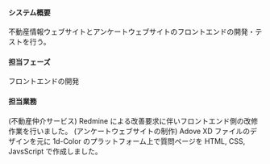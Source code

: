 #### システム概要

不動産情報ウェブサイトとアンケートウェブサイトのフロントエンドの開発・テストを行う。

#### 担当フェーズ

フロントエンドの開発

#### 担当業務

(不動産仲介サービス)
Redmine による改善要求に伴いフロントエンド側の改修作業を行いました。
(アンケートウェブサイトの制作)
Adove XD ファイルのデザインを元に 1d-Color のプラットフォーム上で質問ページを HTML, CSS, JavsScript で作成しました。
